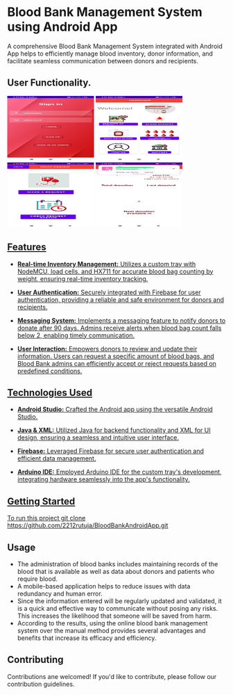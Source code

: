 # Blood Bank Management System using Android App

A comprehensive Blood Bank Management System integrated with Android App helps to efficiently manage blood inventory, donor information, and facilitate seamless communication between donors and recipients.

## User Functionality.



<a href="screenshots/User_signin.jpeg"><img src="screenshots/User_signin.jpeg" alt="Screenshot 1" width="200" height="150"></a>
<a href="screenshots/User_dashboard.jpeg"><img src="screenshots/User_dashboard.jpeg" alt="Screenshot 2" width="200" height="150"></a>
<a href="screenshots/User_bloodrequest.jpeg"><img src="screenshots/User_bloodrequest.jpeg" alt="Screenshot 3" width="200" height="150"></a>
<a href="screenshots/Donation_history.jpeg"><img src="screenshots/Donation_history.jpeg" alt="Screenshot 4" width="200" height="150">

## Features

- **Real-time Inventory Management:** Utilizes a custom tray with NodeMCU, load cells, and HX711 for accurate blood bag counting by weight, ensuring real-time inventory tracking.

- **User Authentication:** Securely integrated with Firebase for user authentication, providing a reliable and safe environment for donors and recipients.

- **Messaging System:** Implements a messaging feature to notify donors to donate after 90 days. Admins receive alerts when blood bag count falls below 2, enabling timely communication.

- **User Interaction:** Empowers donors to review and update their information. Users can request a specific amount of blood bags, and Blood Bank admins can efficiently accept or reject requests based on predefined conditions.

## Technologies Used

- **Android Studio:** Crafted the Android app using the versatile Android Studio.
  
- **Java & XML:** Utilized Java for backend functionality and XML for UI design, ensuring a seamless and intuitive user interface.

- **Firebase:** Leveraged Firebase for secure user authentication and efficient data management.

- **Arduino IDE:** Employed Arduino IDE for the custom tray's development, integrating hardware seamlessly into the app's functionality.



## Getting Started

To run this project 
git clone https://github.com/2212rutuja/BloodBankAndroidApp.git

## Usage
- The administration of blood banks includes maintaining records of the blood that is available as well as data about donors and patients who require blood.
- A mobile-based application helps to reduce issues with data redundancy and human error.
- Since the information entered will be regularly updated and validated, it is a quick and effective way to communicate without posing any risks. This increases the likelihood that someone will be saved from harm.
- According to the results, using the online blood bank management system over the manual method provides several advantages and benefits that increase its efficacy and efficiency.


## Contributing
Contributions ane welcomed! If you'd like to contribute, please follow our contribution guidelines.


